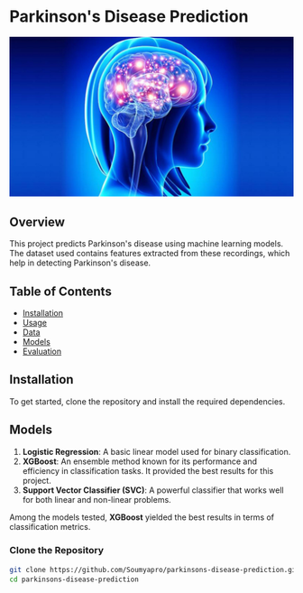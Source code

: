 # Parkinson's Disease Prediction

![Parkinson's Disease](parkinson.jpg)


## Overview

This project predicts Parkinson's disease using machine learning models. The dataset used contains features extracted from these recordings, which help in detecting Parkinson's disease.

## Table of Contents

- [Installation](#installation)
- [Usage](#usage)
- [Data](#data)
- [Models](#models)
- [Evaluation](#evaluation)

## Installation

To get started, clone the repository and install the required dependencies.

## Models

1. **Logistic Regression**: A basic linear model used for binary classification.
2. **XGBoost**: An ensemble method known for its performance and efficiency in classification tasks. It provided the best results for this project.
3. **Support Vector Classifier (SVC)**: A powerful classifier that works well for both linear and non-linear problems.

Among the models tested, **XGBoost** yielded the best results in terms of classification metrics.


### Clone the Repository

```bash
git clone https://github.com/Soumyapro/parkinsons-disease-prediction.git
cd parkinsons-disease-prediction
